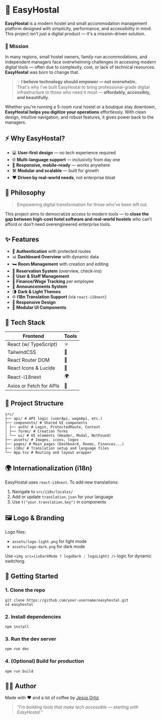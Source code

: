 # 🏨 EasyHostal

**EasyHostal** is a modern hostel and small accommodation management platform designed with simplicity, performance, and accessibility in mind. This project isn't just a digital product — it's a mission-driven solution.

### 🎯 Mission

In many regions, small hostel owners, family-run accommodations, and independent managers face overwhelming challenges in accessing modern digital tools — often due to complexity, cost, or lack of technical resources. **EasyHostal** was born to change that.

> 💡 **I believe technology should empower — not overwhelm.**  
> That's why I’ve built EasyHostal to bring professional-grade digital infrastructure to those who need it most — **affordably, accessibly, and beautifully**.

Whether you're running a 5-room rural hostel or a boutique stay downtown, **EasyHostal helps you digitize your operations** effortlessly. With clean design, intuitive navigation, and robust features, it gives power back to the managers.

## ⚡ Why EasyHostal?

- 💻 **User-first design** — no tech experience required
- 🌐 **Multi-language support** — inclusivity from day one
- 📱 **Responsive, mobile-ready** — works anywhere
- 🛠️ **Modular and scalable** — built for growth
- ❤️ **Driven by real-world needs**, not enterprise bloat

## 🧠 Philosophy

> Empowering digital transformation for those who’ve been left out.

This project aims to democratize access to modern tools — to **close the gap between high-cost hotel software and real-world hostels** who can’t afford or don’t need overengineered enterprise tools.

## ✨ Features

- 🔐 **Authentication** with protected routes
- 📊 **Dashboard Overview** with dynamic data
- 🛏️ **Room Management** with creation and editing
- 📅 **Reservation System** (overview, check-ins)
- 👥 **User & Staff Management**
- 💸 **Finance/Wage Tracking** per employee
- 📢 **Announcements System**
- 🌗 **Dark & Light Themes**
- 🌐 **i18n Translation Support** (via `react-i18next`)
- 📱 **Responsive Design**
- 🧩 **Modular UI Components**

## 🧰 Tech Stack

| Frontend   | Tools |
|------------|-------|
| React (w/ TypeScript) | ⚛️ |
| TailwindCSS | 🎨 |
| React Router DOM | 🔁 |
| React Icons & Lucide | 🎯 |
| React-i18next | 🌍 |
| Axios or Fetch for APIs | 🔌 |

## 📁 Project Structure

```
src/
├── api/ # API logic (userApi, wageApi, etc.)
├── components/ # Shared UI components
│ ├── auth/ # Login, ProtectedRoute, Context
│ ├── forms/ # Creation forms
│ └── ui/ # UI elements (Header, Modal, NotFound)
├── assets/ # Images, icons, logos
├── pages/ # Main pages (Dashboard, Rooms, Finances...)
├── i18n/ # Translation setup and language files
└── App.tsx # Routing and layout wrapper
```

## 🌍 Internationalization (i18n)

EasyHostal uses `react-i18next`. To add new translations:

1. Navigate to `src/i18n/locales/`
2. Add or update `translation.json` for your language
3. Use `t("your.translation.key")` in components

## 🖼️ Logo & Branding

Logo files:
- `assets/logo-light.png` for light mode
- `assets/logo-dark.png` for dark mode

Use `<img src={isDarkMode ? logoDark : logoLight} />` logic for dynamic switching.

## 🚀 Getting Started

### 1. Clone the repo
```
git clone https://github.com/your-username/easyhostal.git
cd easyhostal
```
### 2. Install dependencies
```
npm install
```
### 3. Run the dev server
```
npm run dev
```
###  4. (Optional) Build for production
```
npm run build
```

## 👨‍💻 Author

Made with ❤️ and a lot of coffee by [Jesús Ortiz](https://github.com/ortizzxz)  
> *"I’m building tools that make tech accessible — starting with EasyHostal."*
